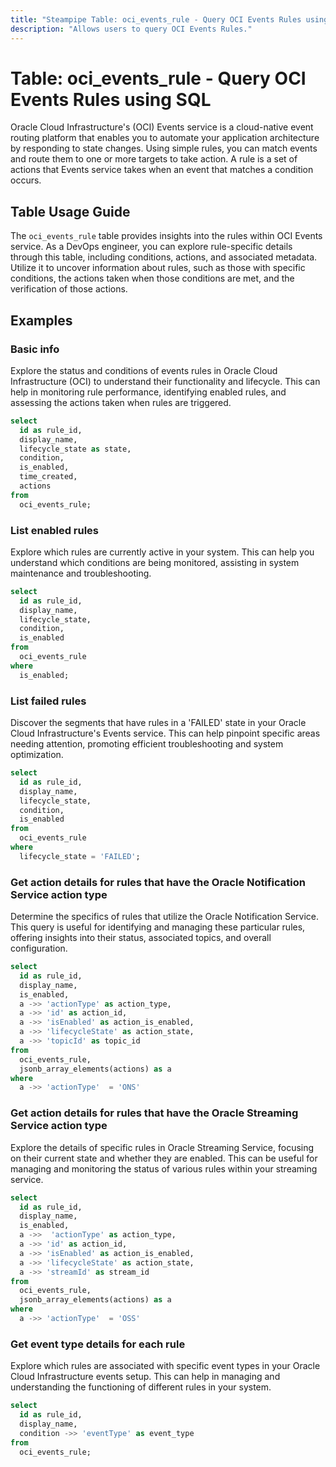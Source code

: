 ```yaml
---
title: "Steampipe Table: oci_events_rule - Query OCI Events Rules using SQL"
description: "Allows users to query OCI Events Rules."
---
```


# Table: oci_events_rule - Query OCI Events Rules using SQL

Oracle Cloud Infrastructure's (OCI) Events service is a cloud-native event routing platform that enables you to automate your application architecture by responding to state changes. Using simple rules, you can match events and route them to one or more targets to take action. A rule is a set of actions that Events service takes when an event that matches a condition occurs.

## Table Usage Guide

The `oci_events_rule` table provides insights into the rules within OCI Events service. As a DevOps engineer, you can explore rule-specific details through this table, including conditions, actions, and associated metadata. Utilize it to uncover information about rules, such as those with specific conditions, the actions taken when those conditions are met, and the verification of those actions.

## Examples

### Basic info
Explore the status and conditions of events rules in Oracle Cloud Infrastructure (OCI) to understand their functionality and lifecycle. This can help in monitoring rule performance, identifying enabled rules, and assessing the actions taken when rules are triggered.

```sql
select
  id as rule_id,
  display_name,
  lifecycle_state as state,
  condition,
  is_enabled,
  time_created,
  actions
from
  oci_events_rule;
```

### List enabled rules
Explore which rules are currently active in your system. This can help you understand which conditions are being monitored, assisting in system maintenance and troubleshooting.

```sql
select
  id as rule_id,
  display_name,
  lifecycle_state,
  condition,
  is_enabled
from
  oci_events_rule
where
  is_enabled;
```

### List failed rules
Discover the segments that have rules in a 'FAILED' state in your Oracle Cloud Infrastructure's Events service. This can help pinpoint specific areas needing attention, promoting efficient troubleshooting and system optimization.

```sql
select
  id as rule_id,
  display_name,
  lifecycle_state,
  condition,
  is_enabled
from
  oci_events_rule
where
  lifecycle_state = 'FAILED';
```

### Get action details for rules that have the Oracle Notification Service action type
Determine the specifics of rules that utilize the Oracle Notification Service. This query is useful for identifying and managing these particular rules, offering insights into their status, associated topics, and overall configuration.

```sql
select
  id as rule_id,
  display_name,
  is_enabled,
  a ->> 'actionType' as action_type,
  a ->> 'id' as action_id,
  a ->> 'isEnabled' as action_is_enabled,
  a ->> 'lifecycleState' as action_state,
  a ->> 'topicId' as topic_id
from
  oci_events_rule,
  jsonb_array_elements(actions) as a
where
  a ->> 'actionType'  = 'ONS'
```

### Get action details for rules that have the Oracle Streaming Service action type
Explore the details of specific rules in Oracle Streaming Service, focusing on their current state and whether they are enabled. This can be useful for managing and monitoring the status of various rules within your streaming service.

```sql
select
  id as rule_id,
  display_name,
  is_enabled,
  a ->>  'actionType' as action_type,
  a ->> 'id' as action_id,
  a ->> 'isEnabled' as action_is_enabled,
  a ->> 'lifecycleState' as action_state,
  a ->> 'streamId' as stream_id
from
  oci_events_rule,
  jsonb_array_elements(actions) as a
where
  a ->> 'actionType'  = 'OSS'
```

### Get event type details for each rule
Explore which rules are associated with specific event types in your Oracle Cloud Infrastructure events setup. This can help in managing and understanding the functioning of different rules in your system.

```sql
select
  id as rule_id,
  display_name,
  condition ->> 'eventType' as event_type
from
  oci_events_rule;
```